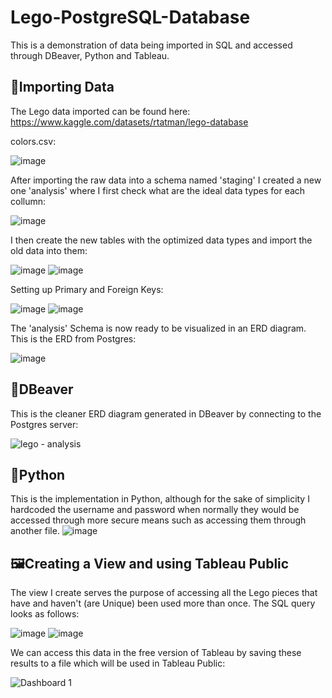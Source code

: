 # Lego-PostgreSQL-Database

This is a demonstration of data being imported in SQL and accessed through DBeaver, Python and Tableau.

## 🔡Importing Data
The Lego data imported can be found here: https://www.kaggle.com/datasets/rtatman/lego-database

colors.csv:

![image](https://github.com/user-attachments/assets/9bedc1c3-7831-4d71-b0a3-d596906e0751)


After importing the raw data into a schema named 'staging' I created a new one 'analysis' where I first check what are the ideal data types for each collumn:

![image](https://github.com/user-attachments/assets/5d9ad673-8fb8-43d1-acf6-d0c553a03d89)

I then create the new tables with the optimized data types and import the old data into them:

![image](https://github.com/user-attachments/assets/cfc50ac5-6109-43ca-8699-3d4074e54fd3)
![image](https://github.com/user-attachments/assets/cbe8029b-dfc1-4172-b5e6-a5f688dab526)


Setting up Primary and Foreign Keys:

![image](https://github.com/user-attachments/assets/e77ff9bd-243d-4faa-9601-3429197b9d2b)
![image](https://github.com/user-attachments/assets/49ec232e-7f75-426f-bb95-d3c77dd2cdcf)

The 'analysis' Schema is now ready to be visualized in an ERD diagram. This is the ERD from Postgres:

![image](https://github.com/user-attachments/assets/a9c3e75f-4ed5-47be-bb34-a9df3c8ee53e)


## 🦫DBeaver
This is the cleaner ERD diagram generated in DBeaver by connecting to the Postgres server:

![lego - analysis](https://github.com/user-attachments/assets/5870084b-4aeb-4c2e-aafc-c75e4ced1bce)


## 🐍Python
This is the implementation in Python, although for the sake of simplicity I hardcoded the username and password when normally they would be accessed through more secure means such as accessing them through another file.
![image](https://github.com/user-attachments/assets/54a8e2e3-e72b-4953-bee5-8e30e0a1d57b)

## 🖼️Creating a View and using Tableau Public
The view I create serves the purpose of accessing all the Lego pieces that have and haven't (are Unique) been used more than once. The SQL query looks as follows:

![image](https://github.com/user-attachments/assets/440c82a8-7253-427b-a49b-22b9731fc061)
![image](https://github.com/user-attachments/assets/fc957483-95f3-4e82-af4e-1bf9600e1b38)

We can access this data in the free version of Tableau by saving these results to a file which will be used in Tableau Public:

![Dashboard 1](https://github.com/user-attachments/assets/6b4f844b-e94e-4cbe-a4b7-bd0d1cf34b31)
